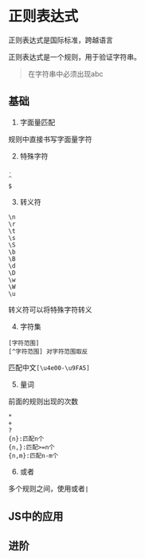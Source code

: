 # 正则表达式

正则表达式是国际标准，跨越语言

正则表达式是一个规则，用于验证字符串。

> 在字符串中必须出现abc

## 基础

1. 字面量匹配

规则中直接书写字面量字符

2. 特殊字符

```js
.
^
$
```

3. 转义符

```
\n
\r
\t
\s
\S
\b
\B
\d
\D
\w
\W
\u
```

转义符可以将特殊字符转义

4. 字符集

```
[字符范围]
[^字符范围] 对字符范围取反

```

匹配中文```[\u4e00-\u9FA5]```

5. 量词

前面的规则出现的次数

```
*
+
?
{n}:匹配n个
{n,}:匹配>=n个
{n,m}:匹配n-m个
```

6. 或者

多个规则之间，使用或者```|```

## JS中的应用

## 进阶